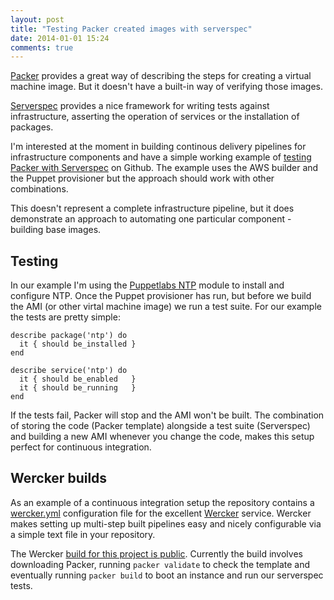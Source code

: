 ```yaml
---
layout: post
title: "Testing Packer created images with serverspec"
date: 2014-01-01 15:24
comments: true
---
```


[Packer](http://www.packer.io/) provides a great way of describing the steps for creating a virtual machine image. But it doesn't have a built-in way of verifying those images.

[Serverspec](http://serverspec.org/) provides a nice framework for writing tests against infrastructure, asserting the operation of services or the installation of packages.

I'm interested at the moment in building continous delivery pipelines for infrastructure components and have a simple working example of [testing Packer with Serverspec](https://github.com/garethr/packer-serverspec-example) on
Github. The example uses the AWS builder and the Puppet provisioner but the approach should work with other combinations.

This doesn't represent a complete infrastructure pipeline, but it does demonstrate an approach to automating one particular component - building base images.

## Testing

In our example I'm using the [Puppetlabs NTP](https://github.com/puppetlabs/puppetlabs-ntp) module to install and configure NTP. Once the Puppet provisioner has run, but before we build the AMI (or other virtal machine image) we run a test suite. For our example the tests are pretty simple:

    describe package('ntp') do
      it { should be_installed }
    end

    describe service('ntp') do
      it { should be_enabled   }
      it { should be_running   }
    end

If the tests fail, Packer will stop and the AMI won't be built. The combination of storing the code (Packer template) alongside a test suite (Serverspec) and building a new AMI whenever you change the code, makes this setup perfect for continuous integration. 

## Wercker builds

As an example of a continuous integration setup the repository contains a [wercker.yml](https://github.com/garethr/packer-serverspec-example/blob/master/wercker.yml) configuration file for the excellent [Wercker](http://devcenter.wercker.com/) service. Wercker makes setting up multi-step built pipelines easy and nicely configurable via a simple text file in your repository.

The Wercker [build for this project is public](https://app.wercker.com/#applications/52c450e489daaf145f001ad8). Currently the build involves downloading Packer, running `packer validate` to check the template and eventually running `packer build` to boot an instance and run our serverspec tests. 
